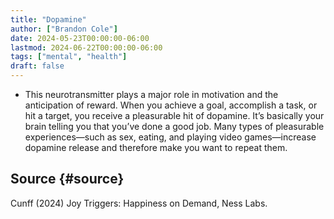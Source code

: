 ```yaml
---
title: "Dopamine"
author: ["Brandon Cole"]
date: 2024-05-23T00:00:00-06:00
lastmod: 2024-06-22T00:00:00-06:00
tags: ["mental", "health"]
draft: false
---
```


-   This neurotransmitter plays a major role in motivation and the anticipation of reward. When you achieve a goal, accomplish a task, or hit a target, you receive a pleasurable hit of dopamine. It’s basically your brain telling you that you’ve done a good job. Many types of pleasurable experiences—such as sex, eating, and playing video games—increase dopamine release and therefore make you want to repeat them.


## Source {#source}

Cunff (2024) Joy Triggers: Happiness on Demand, Ness Labs.
